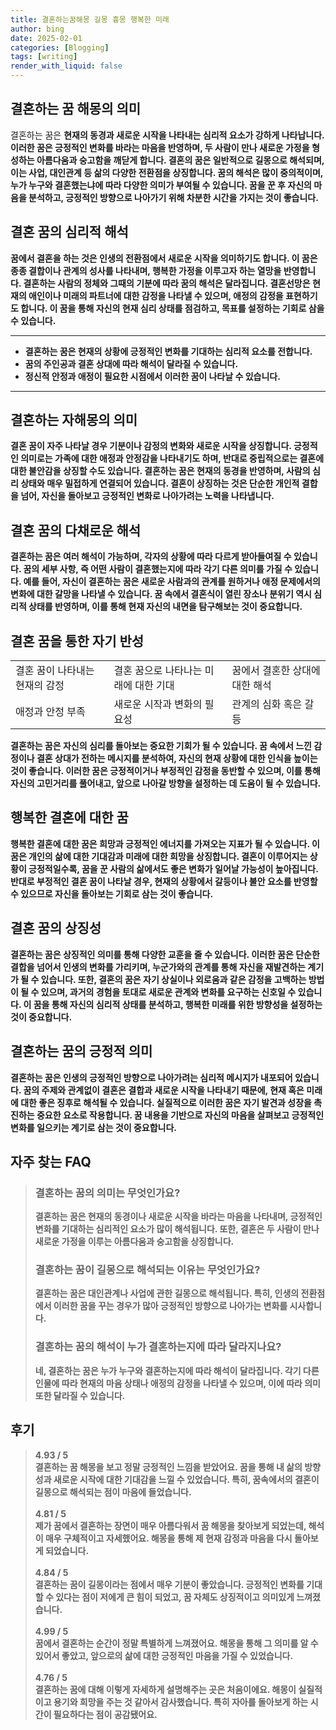 ```yaml
---
title: 결혼하는꿈해몽 길몽 흉몽 행복한 미래
author: bing
date: 2025-02-01
categories: [Blogging]
tags: [writing]
render_with_liquid: false
---
```



<h2 id='결혼하는 꿈 해몽의 의미'>결혼하는 꿈 해몽의 의미</h2>

<p>결혼하는 꿈은 <b>현재의 동경과 새로운 시작을 나타내는 심리적 요소가 강하게 나타납니다. 이러한 꿈은 긍정적인 변화를 바라는 마음을 반영하며, 두 사람이 만나 새로운 가정을 형성하는 아름다움과 숭고함을 깨닫게 합니다. 결혼의 꿈은 일반적으로 길몽으로 해석되며, 이는 사업, 대인관계 등 삶의 다양한 전환점을 상징합니다. 꿈의 해석은 많이 중의적이며, 누가 누구와 결혼했는냐에 따라 다양한 의미가 부여될 수 있습니다. 꿈을 꾼 후 자신의 마음을 분석하고, 긍정적인 방향으로 나아가기 위해 차분한 시간을 가지는 것이 좋습니다.</p>

<h2 id='결혼 꿈의 심리적 해석'>결혼 꿈의 심리적 해석</h2>

<p>꿈에서 결혼을 하는 것은 <b>인생의 전환점에서 새로운 시작을 의미하기도 합니다. 이 꿈은 종종 결합이나 관계의 성사를 나타내며, 행복한 가정을 이루고자 하는 열망을 반영합니다. 결혼하는 사람의 정체와 그때의 기분에 따라 꿈의 해석은 달라집니다. 결혼선망은 현재의 애인이나 미래의 파트너에 대한 감정을 나타낼 수 있으며, 애정의 감정을 표현하기도 합니다. 이 꿈을 통해 자신의 현재 심리 상태를 점검하고, 목표를 설정하는 기회로 삼을 수 있습니다.</p>

<hr />

<ul>
    <li>결혼하는 꿈은 현재의 상황에 긍정적인 변화를 기대하는 심리적 요소를 전합니다.</li>
    <li>꿈의 주인공과 결혼 상대에 따라 해석이 달라질 수 있습니다.</li>
    <li>정신적 안정과 애정이 필요한 시점에서 이러한 꿈이 나타날 수 있습니다.</li>
</ul>

<hr />

<h2 id='결혼하는 자해몽의 의미'>결혼하는 자해몽의 의미</h2>

<p>결혼 꿈이 자주 나타날 경우 <b>기분이나 감정의 변화와 새로운 시작을 상징합니다. 긍정적인 의미로는 가족에 대한 애정과 안정감을 나타내기도 하며, 반대로 중립적으로는 결혼에 대한 불안감을 상징할 수도 있습니다. 결혼하는 꿈은 현재의 동경을 반영하며, 사람의 심리 상태와 매우 밀접하게 연결되어 있습니다. 결혼이 상징하는 것은 단순한 개인적 결합을 넘어, 자신을 돌아보고 긍정적인 변화로 나아가려는 노력을 나타냅니다.</p>

<h2 id='결혼 꿈의 다채로운 해석'>결혼 꿈의 다채로운 해석</h2>

<p>결혼하는 꿈은 <b>여러 해석이 가능하며, 각자의 상황에 따라 다르게 받아들여질 수 있습니다. 꿈의 세부 사항, 즉 어떤 사람이 결혼했는지에 따라 각기 다른 의미를 가질 수 있습니다. 예를 들어, 자신이 결혼하는 꿈은 새로운 사람과의 관계를 원하거나 애정 문제에서의 변화에 대한 갈망을 나타낼 수 있습니다. 꿈 속에서 결혼식이 열린 장소나 분위기 역시 심리적 상태를 반영하며, 이를 통해 현재 자신의 내면을 탐구해보는 것이 중요합니다.</p>

<h2 id='결혼 꿈을 통한 자기 반성'>결혼 꿈을 통한 자기 반성</h2>

<table>
    <tr>
        <td>결혼 꿈이 나타내는 현재의 감정</td>
        <td>결혼 꿈으로 나타나는 미래에 대한 기대</td>
        <td>꿈에서 결혼한 상대에 대한 해석</td>
    </tr>
    <tr>
        <td>애정과 안정 부족</td>
        <td>새로운 시작과 변화의 필요성</td>
        <td>관계의 심화 혹은 갈등</td>
    </tr>
</table>

<p>결혼하는 꿈은 <b>자신의 심리를 돌아보는 중요한 기회가 될 수 있습니다. 꿈 속에서 느낀 감정이나 결혼 상대가 전하는 메시지를 분석하여, 자신의 현재 상황에 대한 인식을 높이는 것이 좋습니다. 이러한 꿈은 긍정적이거나 부정적인 감정을 동반할 수 있으며, 이를 통해 자신의 고민거리를 풀어내고, 앞으로 나아갈 방향을 설정하는 데 도움이 될 수 있습니다.</p>

<h2 id='행복한 결혼에 대한 꿈'>행복한 결혼에 대한 꿈</h2>

<p>행복한 결혼에 대한 꿈은 <b>희망과 긍정적인 에너지를 가져오는 지표가 될 수 있습니다. 이 꿈은 개인의 삶에 대한 기대감과 미래에 대한 희망을 상징합니다. 결혼이 이루어지는 상황이 긍정적일수록, 꿈을 꾼 사람의 삶에서도 좋은 변화가 일어날 가능성이 높아집니다. 반대로 부정적인 결혼 꿈이 나타날 경우, 현재의 상황에서 갈등이나 불안 요소를 반영할 수 있으므로 자신을 돌아보는 기회로 삼는 것이 좋습니다.</p>

<h2 id='결혼 꿈의 상징성'>결혼 꿈의 상징성</h2>

<p>결혼하는 꿈은 <b>상징적인 의미를 통해 다양한 교훈을 줄 수 있습니다. 이러한 꿈은 단순한 결합을 넘어서 인생의 변화를 가리키며, 누군가와의 관계를 통해 자신을 재발견하는 계기가 될 수 있습니다. 또한, 결혼의 꿈은 자기 상실이나 외로움과 같은 감정을 고백하는 방법이 될 수 있으며, 과거의 경험을 토대로 새로운 관계와 변화를 요구하는 신호일 수 있습니다. 이 꿈을 통해 자신의 심리적 상태를 분석하고, 행복한 미래를 위한 방향성을 설정하는 것이 중요합니다.</p>

<h2 id='결혼하는 꿈의 긍정적 의미'>결혼하는 꿈의 긍정적 의미</h2>

<p>결혼하는 꿈은 <b>인생의 긍정적인 방향으로 나아가려는 심리적 메시지가 내포되어 있습니다. 꿈의 주제와 관계없이 결혼은 결합과 새로운 시작을 나타내기 때문에, 현재 혹은 미래에 대한 좋은 징후로 해석될 수 있습니다. 실질적으로 이러한 꿈은 자기 발견과 성장을 촉진하는 중요한 요소로 작용합니다. 꿈 내용을 기반으로 자신의 마음을 살펴보고 긍정적인 변화를 일으키는 계기로 삼는 것이 중요합니다.</p>


<h2 id='자주_찾는_FAQ'>자주 찾는 FAQ</h2>
<div itemscope="" itemtype="https://schema.org/FAQPage"> 
<blockquote> 
<div itemscope="" itemprop="mainEntity" itemtype="https://schema.org/Question"> 
<h3 itemprop="name">결혼하는 꿈의 의미는 무엇인가요?</h3> 
<div itemscope="" itemprop="acceptedAnswer" itemtype="https://schema.org/Answer"> 
<span itemprop="text"> 
<p>결혼하는 꿈은 현재의 동경이나 새로운 시작을 바라는 마음을 나타내며, 긍정적인 변화를 기대하는 심리적인 요소가 많이 해석됩니다. 또한, 결혼은 두 사람이 만나 새로운 가정을 이루는 아름다움과 숭고함을 상징합니다.</p> 
</span> 
</div> 
</div> 

<div itemscope="" itemprop="mainEntity" itemtype="https://schema.org/Question"> 
<h3 itemprop="name">결혼하는 꿈이 길몽으로 해석되는 이유는 무엇인가요?</h3> 
<div itemscope="" itemprop="acceptedAnswer" itemtype="https://schema.org/Answer"> 
<span itemprop="text"> 
<p>결혼하는 꿈은 대인관계나 사업에 관한 길몽으로 해석됩니다. 특히, 인생의 전환점에서 이러한 꿈을 꾸는 경우가 많아 긍정적인 방향으로 나아가는 변화를 시사합니다.</p> 
</span> 
</div> 
</div> 

<div itemscope="" itemprop="mainEntity" itemtype="https://schema.org/Question"> 
<h3 itemprop="name">결혼하는 꿈의 해석이 누가 결혼하는지에 따라 달라지나요?</h3> 
<div itemscope="" itemprop="acceptedAnswer" itemtype="https://schema.org/Answer"> 
<span itemprop="text"> 
<p>네, 결혼하는 꿈은 누가 누구와 결혼하는지에 따라 해석이 달라집니다. 각기 다른 인물에 따라 현재의 마음 상태나 애정의 감정을 나타낼 수 있으며, 이에 따라 의미 또한 달라질 수 있습니다.</p> 
</span> 
</div> 
</div> 
</blockquote> 
</div>
<h2 id='후기'>후기</h2>
<div itemscope itemtype="https://schema.org/Product">
  <blockquote>
  <div itemprop="review" itemscope itemtype="https://schema.org/Review">
      <div itemprop="reviewRating" itemscope itemtype="https://schema.org/Rating"> <span itemprop="ratingValue">4.93</span> / <span itemprop="bestRating">5</span> </div>
      <span itemprop="reviewBody">결혼하는 꿈 해몽을 보고 정말 긍정적인 느낌을 받았어요. 꿈을 통해 내 삶의 방향성과 새로운 시작에 대한 기대감을 느낄 수 있었습니다. 특히, 꿈속에서의 결혼이 길몽으로 해석되는 점이 마음에 들었습니다.</span>
  </div>
  <br>
  <div itemprop="review" itemscope itemtype="https://schema.org/Review">
      <div itemprop="reviewRating" itemscope itemtype="https://schema.org/Rating"> <span itemprop="ratingValue">4.81</span> / <span itemprop="bestRating">5</span> </div>
      <span itemprop="reviewBody">제가 꿈에서 결혼하는 장면이 매우 아름다워서 꿈 해몽을 찾아보게 되었는데, 해석이 매우 구체적이고 자세했어요. 해몽을 통해 제 현재 감정과 마음을 다시 돌아보게 되었습니다.</span>
  </div>
  <br>
  <div itemprop="review" itemscope itemtype="https://schema.org/Review">
      <div itemprop="reviewRating" itemscope itemtype="https://schema.org/Rating"> <span itemprop="ratingValue">4.84</span> / <span itemprop="bestRating">5</span> </div>
      <span itemprop="reviewBody">결혼하는 꿈이 길몽이라는 점에서 매우 기분이 좋았습니다. 긍정적인 변화를 기대할 수 있다는 점이 저에게 큰 힘이 되었고, 꿈 자체도 상징적이고 의미있게 느껴졌습니다.</span>
  </div>
  <br>
  <div itemprop="review" itemscope itemtype="https://schema.org/Review">
      <div itemprop="reviewRating" itemscope itemtype="https://schema.org/Rating"> <span itemprop="ratingValue">4.99</span> / <span itemprop="bestRating">5</span> </div>
      <span itemprop="reviewBody">꿈에서 결혼하는 순간이 정말 특별하게 느껴졌어요. 해몽을 통해 그 의미를 알 수 있어서 좋았고, 앞으로의 삶에 대한 긍정적인 마음을 가질 수 있었습니다.</span>
  </div>
  <br>
  <div itemprop="review" itemscope itemtype="https://schema.org/Review">
      <div itemprop="reviewRating" itemscope itemtype="https://schema.org/Rating"> <span itemprop="ratingValue">4.76</span> / <span itemprop="bestRating">5</span> </div>
      <span itemprop="reviewBody">결혼하는 꿈에 대해 이렇게 자세하게 설명해주는 곳은 처음이에요. 해몽이 실질적이고 용기와 희망을 주는 것 같아서 감사했습니다. 특히 자아를 돌아보게 하는 시간이 필요하다는 점이 공감됐어요.</span>
  </div>
  </blockquote>
</div>
